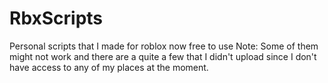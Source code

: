 # RbxScripts
Personal scripts that I made for roblox now free to use
Note: Some of them might not work and there are a quite a few that I didn't upload since I don't have access to any of my places at the moment.
